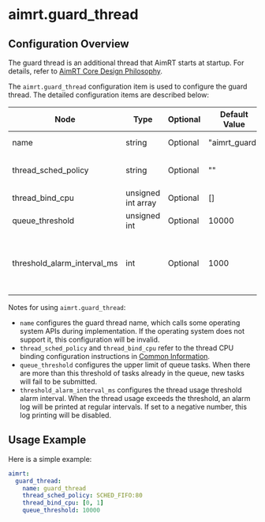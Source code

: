 # aimrt.guard_thread

## Configuration Overview

The guard thread is an additional thread that AimRT starts at startup. For details, refer to [AimRT Core Design Philosophy](../concepts/core_design.md).

The `aimrt.guard_thread` configuration item is used to configure the guard thread. The detailed configuration items are described below:

| Node                        | Type               | Optional | Default Value | Description                                |
| --------------------------- | ------------------ | -------- | ------------- | ------------------------------------------ |
| name                        | string             | Optional | "aimrt_guard" | Guard thread name                          |
| thread_sched_policy         | string             | Optional | ""            | Thread scheduling policy                   |
| thread_bind_cpu             | unsigned int array | Optional | []            | CPU binding configuration                  |
| queue_threshold             | unsigned int       | Optional | 10000         | Queue task upper limit                     |
| threshold_alarm_interval_ms | int                | Optional | 1000          | Thread usage threshold alarm interval, unit: milliseconds |

Notes for using `aimrt.guard_thread`:

- `name` configures the guard thread name, which calls some operating system APIs during implementation. If the operating system does not support it, this configuration will be invalid.
- `thread_sched_policy` and `thread_bind_cpu` refer to the thread CPU binding configuration instructions in [Common Information](./common.md).
- `queue_threshold` configures the upper limit of queue tasks. When there are more than this threshold of tasks already in the queue, new tasks will fail to be submitted.
- `threshold_alarm_interval_ms` configures the thread usage threshold alarm interval. When the thread usage exceeds the threshold, an alarm log will be printed at regular intervals. If set to a negative number, this log printing will be disabled.

## Usage Example

Here is a simple example:


```yaml
aimrt:
  guard_thread:
    name: guard_thread
    thread_sched_policy: SCHED_FIFO:80
    thread_bind_cpu: [0, 1]
    queue_threshold: 10000
```
